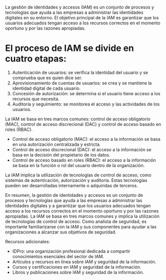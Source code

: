 La gestión de identidades y accesos (IAM) es un conjunto de procesos y tecnologías que ayuda a las empresas a administrar las identidades digitales en su entorno. El objetivo principal de la IAM es garantizar que los usuarios adecuados tengan acceso a los recursos correctos en el momento oportuno y por las razones apropiadas.

# El proceso de IAM se divide en cuatro etapas:

1. Autenticación de usuarios: se verifica la identidad del usuario y se comprueba que es quien dice ser.
2. Aprovisionamiento de cuentas de usuarios: se crea y se mantiene la identidad digital de cada usuario.
3. Concesión de autorización: se determina si el usuario tiene acceso a los recursos que necesita.
4. Auditoría y seguimiento: se monitorea el acceso y las actividades de los usuarios.

La IAM se basa en tres marcos comunes: control de acceso obligatorio (MAC), control de acceso discrecional (DAC) y control de acceso basado en roles (RBAC).

* Control de acceso obligatorio (MAC): el acceso a la información se basa en una autorización centralizada y estricta.
* Control de acceso discrecional (DAC): el acceso a la información se basa en la decisión del propietario de los datos.
* Control de acceso basado en roles (RBAC): el acceso a la información se basa en la función o rol del usuario dentro de la organización.

La IAM implica la utilización de tecnologías de control de acceso, como sistemas de autenticación, autorización y auditoría. Estas tecnologías pueden ser desarrolladas internamente o adquiridas de terceros.

En resumen, la gestión de identidades y accesos es un conjunto de procesos y tecnologías que ayuda a las empresas a administrar las identidades digitales y a garantizar que los usuarios adecuados tengan acceso a los recursos correctos en el momento oportuno y por las razones apropiadas. La IAM se basa en tres marcos comunes y implica la utilización de tecnologías de control de acceso. Como analista de seguridad, es importante familiarizarse con la IAM y sus componentes para ayudar a las organizaciones a alcanzar sus objetivos de seguridad. 

Recursos adicionales:

* IDPro: una organización profesional dedicada a compartir conocimientos esenciales del sector de IAM.
* Artículos y recursos en línea sobre IAM y seguridad de la información.
* Cursos y certificaciones en IAM y seguridad de la información.
* Libros y publicaciones sobre IAM y seguridad de la información.
